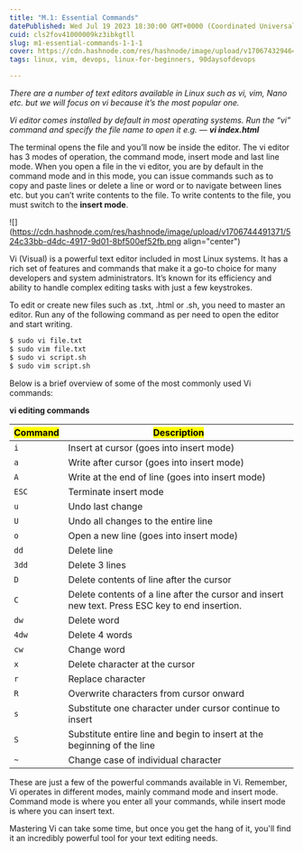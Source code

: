 ```yaml
---
title: "M.1: Essential Commands"
datePublished: Wed Jul 19 2023 18:30:00 GMT+0000 (Coordinated Universal Time)
cuid: cls2fov41000009kz3ibkgtll
slug: m1-essential-commands-1-1-1
cover: https://cdn.hashnode.com/res/hashnode/image/upload/v1706743294648/f891bae9-4ac3-4402-93e2-c39659cd6b51.png
tags: linux, vim, devops, linux-for-beginners, 90daysofdevops

---
```


*There are a number of text editors available in Linux such as vi, vim, Nano etc. but we will focus on vi because it’s the most popular one.*

*Vi editor comes installed by default in most operating systems. Run the “vi” command and specify the file name to open it e.g. —* ***vi index.html***

The terminal opens the file and you’ll now be inside the editor. The vi editor has 3 modes of operation, the command mode, insert mode and last line mode. When you open a file in the vi editor, you are by default in the command mode and in this mode, you can issue commands such as to copy and paste lines or delete a line or word or to navigate between lines etc. but you can’t write contents to the file. To write contents to the file, you must switch to the **insert mode**.

![](https://cdn.hashnode.com/res/hashnode/image/upload/v1706744491371/524c33bb-d4dc-4917-9d01-8bf500ef52fb.png align="center")

Vi (Visual) is a powerful text editor included in most Linux systems. It has a rich set of features and commands that make it a go-to choice for many developers and system administrators. It’s known for its efficiency and ability to handle complex editing tasks with just a few keystrokes.

To edit or create new files such as .txt, .html or .sh, you need to master an editor. Run any of the following command as per need to open the editor and start writing.

```bash
$ sudo vi file.txt
$ sudo vim file.txt
$ sudo vi script.sh
$ sudo vim script.sh
```

Below is a brief overview of some of the most commonly used Vi commands:

**vi editing commands**

| **<mark>Command</mark>** | **<mark>Description</mark>** |
| --- | --- |
| `i` | Insert at cursor (goes into insert mode) |
| `a` | Write after cursor (goes into insert mode) |
| `A` | Write at the end of line (goes into insert mode) |
| `ESC` | Terminate insert mode |
| `u` | Undo last change |
| `U` | Undo all changes to the entire line |
| `o` | Open a new line (goes into insert mode) |
| `dd` | Delete line |
| `3dd` | Delete 3 lines |
| `D` | Delete contents of line after the cursor |
| `C` | Delete contents of a line after the cursor and insert new text. Press ESC key to end insertion. |
| `dw` | Delete word |
| `4dw` | Delete 4 words |
| `cw` | Change word |
| `x` | Delete character at the cursor |
| `r` | Replace character |
| `R` | Overwrite characters from cursor onward |
| `s` | Substitute one character under cursor continue to insert |
| `S` | Substitute entire line and begin to insert at the beginning of the line |
| `~` | Change case of individual character |

These are just a few of the powerful commands available in Vi. Remember, Vi operates in different modes, mainly command mode and insert mode. Command mode is where you enter all your commands, while insert mode is where you can insert text.

Mastering Vi can take some time, but once you get the hang of it, you'll find it an incredibly powerful tool for your text editing needs.